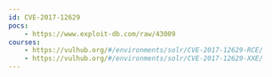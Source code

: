 ```yaml
---
id: CVE-2017-12629
pocs:
    - https://www.exploit-db.com/raw/43009
courses:
    - https://vulhub.org/#/environments/solr/CVE-2017-12629-RCE/
    - https://vulhub.org/#/environments/solr/CVE-2017-12629-XXE/
---
```

